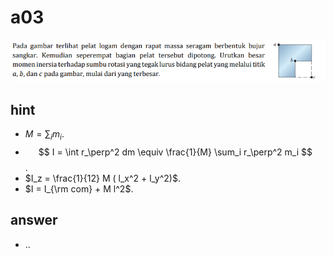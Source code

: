 # a03
![](../img/a03.png)


## hint
+ $M = \sum_i m_i$.
+ $$ I = \int r_\perp^2 dm \equiv \frac{1}{M} \sum_i r_\perp^2 m_i $$. 
+ $I_z = \frac{1}{12} M ( l_x^2 + l_y^2)$.
+ $I = I_{\rm com} + M l^2$.


## answer
+ ..